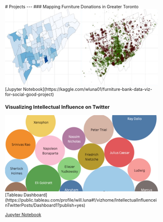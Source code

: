 <link rel="shortcut icon" type="image/x-icon" href="images/favicon.ico">
# Projects
---
### Mapping Furniture Donations in Greater Toronto 
<img src="images/furniture_bank.jpg"/>
[Jupyter Notebook](https://kaggle.com/wluna01/furniture-bank-data-viz-for-social-good-project)

### Visualizing Intellectual Influence on Twitter
<img src="images/intellectual_twitter.jpg"/>
[Tableau Dashboard](https://public.tableau.com/profile/will.luna#!/vizhome/IntellectualInfluenceinTwitterPosts/Dashboard1?publish=yes)

[Jupyter Notebook](https://www.kaggle.com/wluna01/getoldtweets3-nltk-data-viz)
